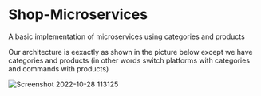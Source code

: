 # Shop-Microservices
A basic implementation of microservices using categories and products

Our architecture is eexactly as shown in the picture below except we have categories and products (in other words switch platforms with categories and commands with products)

![Screenshot 2022-10-28 113125](https://user-images.githubusercontent.com/75223567/198544306-3dee4b10-1f44-496d-9ada-f8bb751b90f9.png)

